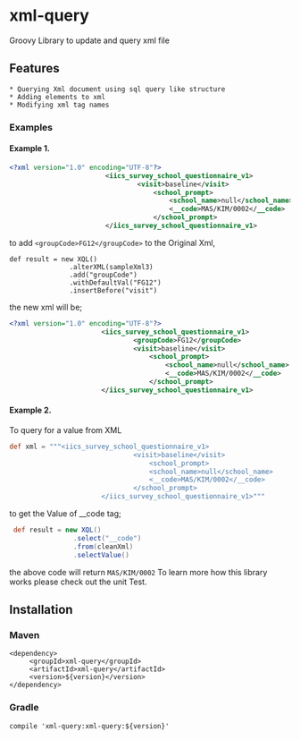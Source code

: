 # xml-query
Groovy Library to update and query xml file

## Features
    * Querying Xml document using sql query like structure
    * Adding elements to xml
    * Modifying xml tag names
    
### Examples
#### Example 1.
```xml 
<?xml version="1.0" encoding="UTF-8"?>
                        <iics_survey_school_questionnaire_v1>
                                <visit>baseline</visit>
                                    <school_prompt>
                                        <school_name>null</school_name>
                                        <__code>MAS/KIM/0002</__code>
                                    </school_prompt>
                        </iics_survey_school_questionnaire_v1>
```
to add `<groupCode>FG12</groupCode>` to the Original Xml,
 ```
 def result = new XQL()
                .alterXML(sampleXml3)
                .add("groupCode")
                .withDefaultVal("FG12")
                .insertBefore("visit")
 ```
 the new xml will be;
 ```xml
<?xml version="1.0" encoding="UTF-8"?>
                        <iics_survey_school_questionnaire_v1>
                                <groupCode>FG12</groupCode>
                                <visit>baseline</visit>
                                    <school_prompt>
                                        <school_name>null</school_name>
                                        <__code>MAS/KIM/0002</__code>
                                    </school_prompt>
                        </iics_survey_school_questionnaire_v1>
```

#### Example 2.
To query for a value from XML
 ```groovy
 def xml = """<iics_survey_school_questionnaire_v1>
                                <visit>baseline</visit>
                                    <school_prompt>
                                    <school_name>null</school_name>
                                    <__code>MAS/KIM/0002</__code>
                                </school_prompt>
                        </iics_survey_school_questionnaire_v1>"""
```
to get the Value of __code tag;
```groovy
 def result = new XQL()
                .select("__code")
                .from(cleanXml)
                .selectValue()
 ```
 the above code will return `MAS/KIM/0002`
 To learn more how this library works please check out the unit Test.
## Installation

### Maven

``` 
<dependency>
     <groupId>xml-query</groupId>
     <artifactId>xml-query</artifactId>
     <version>${version}</version>
</dependency>
```

### Gradle

`compile 'xml-query:xml-query:${version}'`